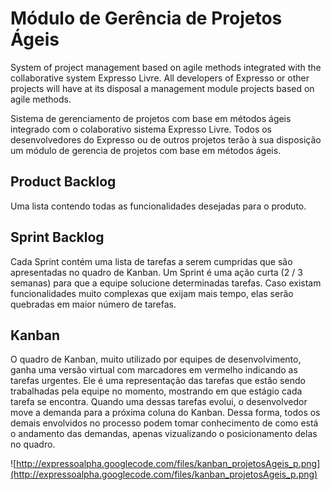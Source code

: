 # Módulo de Gerência de Projetos Ágeis #

System of project management based on agile methods integrated with the
collaborative system Expresso Livre. All developers of Expresso or other projects   will have at its disposal a management module projects based on agile methods.

Sistema de gerenciamento de projetos com base em métodos ágeis integrado com o
colaborativo sistema Expresso Livre. Todos os desenvolvedores do Expresso ou de outros projetos terão à sua disposição um módulo de gerencia de projetos com base em métodos ágeis.


## Product Backlog ##

Uma lista contendo todas as funcionalidades desejadas para o produto.


## Sprint Backlog ##

Cada Sprint contém uma lista de tarefas a serem cumpridas que são apresentadas no quadro de Kanban. Um Sprint é uma ação curta (2 / 3 semanas) para que a equipe solucione determinadas tarefas. Caso existam funcionalidades muito complexas que exijam mais tempo, elas serão quebradas em maior número de tarefas.


## Kanban ##

O quadro de Kanban, muito utilizado por equipes de desenvolvimento, ganha uma versão virtual com marcadores em vermelho indicando as tarefas urgentes. Ele é uma representação das tarefas que estão sendo trabalhadas pela equipe no momento, mostrando em que estágio cada tarefa se encontra. Quando uma dessas  tarefas evolui, o desenvolvedor move a demanda para a próxima coluna do Kanban. Dessa forma, todos os demais envolvidos no processo podem tomar conhecimento de como está o andamento das demandas, apenas vizualizando o posicionamento delas no quadro.

![http://expressoalpha.googlecode.com/files/kanban_projetosAgeis_p.png](http://expressoalpha.googlecode.com/files/kanban_projetosAgeis_p.png)